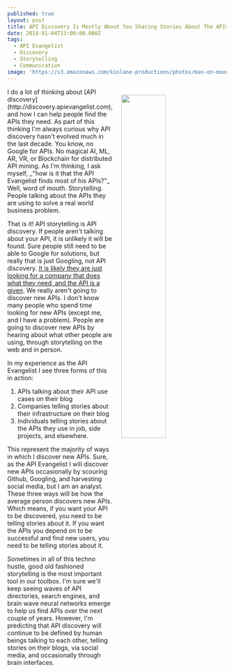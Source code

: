 ```yaml
---
published: true
layout: post
title: API Discovery Is Mostly About You Sharing Stories About The APIs You Use
date: 2018-01-04T13:00:00.000Z
tags:
  - API Evangelist
  - Discovery
  - Storytelling
  - Communication
image: 'https://s3.amazonaws.com/kinlane-productions/photos/man-on-moon-flag.jpg'
---
```

<p><img src="https://s3.amazonaws.com/kinlane-productions/photos/man-on-moon-flag.jpg" align="right" width="45%" style="padding: 15px;" /></p>I do a lot of thinking about [API discovery](http://discovery.apievangelist.com), and how I can help people find the APIs they need. As part of this thinking I'm always curious why API discovery hasn't evolved much in the last decade. You know, no Google for APIs. No magical AI, ML, AR, VR, or Blockchain for distributed API mining. As I'm thinking, I ask myself, _"how is it that the API Evangelist finds most of his APIs?"_ Well, word of mouth. Storytelling. People talking about the APIs they are using to solve a real world business problem.

That is it! API storytelling is API discovery. If people aren't talking about your API, it is unlikely it will be found. Sure people still need to be able to Google for solutions, but really that is just Googling, not API discovery. [It is likely they are just looking for a company that does what they need, and the API is a given](http://apievangelist.com/2017/12/20/api-discovery-will-be-about-finding-companies-who-do-what-yu-need-and-api-is-assumed/). We really aren't going to discover new APIs. I don't know many people who spend time looking for new APIs (except me, and I have a problem). People are going to discover new APIs by hearing about what other people are using, through storytelling on the web and in person.

In my experience as the API Evangelist I see three forms of this in action:

1) APIs talking about their API use cases on their blog
2) Companies telling stories about their infrastructure on their blog
3) Individuals telling stories about the APIs they use in job, side projects, and elsewhere.

This represent the majority of ways in which I discover new APIs. Sure, as the API Evangelist I will discover new APIs occasionally by scouring Github, Googling, and harvesting social media, but I am an analyst. These three ways will be how the average person discovers new APIs. Which means, if you want your API to be discovered, you need to be telling stories about it. If you want the APIs you depend on to be successful and find new users, you need to be telling stories about it.

Sometimes in all of this techno hustle, good old fashioned storytelling is the most important tool in our toolbox. I'm sure we'll keep seeing waves of API directories, search engines, and brain wave neural networks emerge to help us find APIs over the next couple of years. However, I'm predicting that API discovery will continue to be defined by human beings talking to each other, telling stories on their blogs, via social media, and occasionally through brain interfaces.
